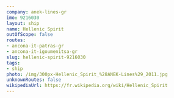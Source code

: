 ```yaml
---
company: anek-lines-gr
imo: 9216030
layout: ship
name: Hellenic Spirit
outOfScope: false
routes:
- ancona-it-patras-gr
- ancona-it-igoumenitsa-gr
slug: hellenic-spirit-9216030
tags:
- ship
photo: /img/300px-Hellenic_Spirit_%28ANEK-Lines%29_2011.jpg
unknownRoutes: false
wikipediaUrl: https://fr.wikipedia.org/wiki/Hellenic_Spirit
---
```

